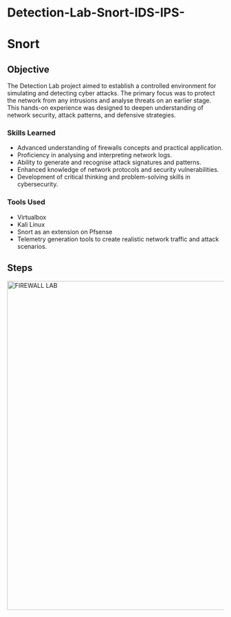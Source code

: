 # Detection-Lab-Snort-IDS-IPS-
# Snort

## Objective

The Detection Lab project aimed to establish a controlled environment for simulating and detecting cyber attacks. The primary focus was to protect the network from any intrusions and analyse threats on an earlier stage. This hands-on experience was designed to deepen understanding of network security, attack patterns, and defensive strategies.

### Skills Learned
- Advanced understanding of firewalls concepts and practical application.
- Proficiency in analysing and interpreting network logs.
- Ability to generate and recognise attack signatures and patterns.
- Enhanced knowledge of network protocols and security vulnerabilities.
- Development of critical thinking and problem-solving skills in cybersecurity.

### Tools Used

- Virtualbox
- Kali Linux
- Snort as an extension on Pfsense
- Telemetry generation tools to create realistic network traffic and attack scenarios.

## Steps

<img width="766" alt="FIREWALL LAB" src="https://github.com/user-attachments/assets/4310de39-4769-43ef-8b30-8fed702ab8df" />
